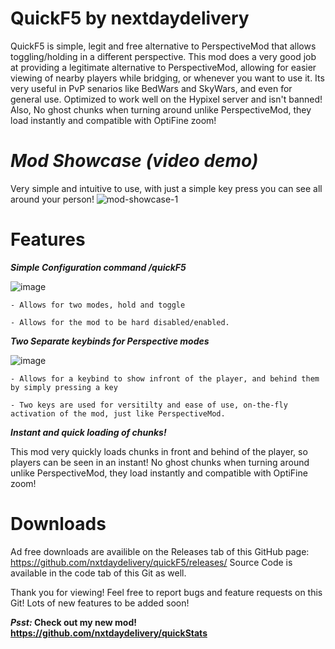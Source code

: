 # QuickF5 by nextdaydelivery
QuickF5 is simple, legit and free alternative to PerspectiveMod that allows toggling/holding in a different perspective.
This mod does a very good job at providing a legitimate alternative to PerspectiveMod, allowing for easier viewing of nearby players while bridging, or whenever you want to use it. Its very useful in PvP senarios like BedWars and SkyWars, and even for general use. Optimized to work well on the Hypixel server and isn't banned!
Also, No ghost chunks when turning around unlike PerspectiveMod, they load instantly and compatible with OptiFine zoom!



# _Mod Showcase (video demo)_
Very simple and intuitive to use, with just a simple key press you can see all around your person!
![mod-showcase-1](https://user-images.githubusercontent.com/79922345/130941496-6417339a-b3d8-42db-a107-6def6199c72a.gif)

# **Features**

**_Simple Configuration command /quickF5_**

![image](https://user-images.githubusercontent.com/79922345/130939123-065f0dbd-e23e-4901-8646-64bd1a2d0b96.png)

    - Allows for two modes, hold and toggle
    
    - Allows for the mod to be hard disabled/enabled.
    

**_Two Separate keybinds for Perspective modes_**

![image](https://user-images.githubusercontent.com/79922345/130939406-917c8b09-e2d7-44f0-a295-8d8239bced5e.png)

    - Allows for a keybind to show infront of the player, and behind them by simply pressing a key
    
    - Two keys are used for versitilty and ease of use, on-the-fly activation of the mod, just like PerspectiveMod.
    
**_Instant and quick loading of chunks!_**

This mod very quickly loads chunks in front and behind of the player, so players can be seen in an instant!
No ghost chunks when turning around unlike PerspectiveMod, they load instantly and compatible with OptiFine zoom!
    
    
# **Downloads** 

Ad free downloads are availible on the Releases tab of this GitHub page: https://github.com/nxtdaydelivery/quickF5/releases/
Source Code is available in the code tab of this Git as well.

Thank you for viewing! Feel free to report bugs and feature requests on this Git! Lots of new features to be added soon!

**_Psst:_ Check out my new mod! https://github.com/nxtdaydelivery/quickStats**
